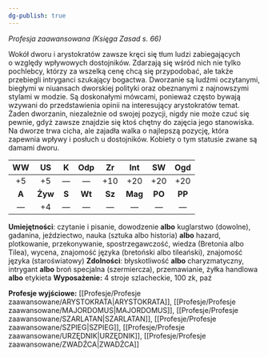 ```yaml
---
dg-publish: true
---
```

*Profesja zaawansowana (Księga Zasad s. 66)*

Wokół dworu i arystokratów zawsze kręci się tłum ludzi zabiegających o względy wpływowych dostojników. Zdarzają się wśród nich nie tylko pochlebcy, którzy za wszelką cenę chcą się przypodobać, ale także przebiegli intryganci szukający bogactwa. Dworzanie są ludźmi oczytanymi, biegłymi w niuansach dworskiej polityki oraz obeznanymi z najnowszymi stylami w modzie. Są doskonałymi mówcami, ponieważ często bywają wzywani do przedstawienia opinii na interesujący arystokratów temat. Żaden dworzanin, niezależnie od swojej pozycji, nigdy nie może czuć się pewnie, gdyż zawsze znajdzie się ktoś chętny do zajęcia jego stanowiska. Na dworze trwa cicha, ale zajadła walka o najlepszą pozycję, która zapewnia wpływy i posłuch u dostojników. Kobiety o tym statusie zwane są damami dworu.

|  WW   |   US    |   K   |  Odp   |   Zr   |   Int   |   SW   |  Ogd   |
|:-----:|:-------:|:-----:|:------:|:------:|:-------:|:------:|:------:|
|  +5   |   +5    |   —   |   —    |  +10   |   +20   |  +20   |  +20   |
| **A** | **Żyw** | **S** | **Wt** | **Sz** | **Mag** | **PO** | **PP** |
|   —   |   +4    |   —   |   —    |   —    |    —    |   —    |   —    |

**Umiejętności**: czytanie i pisanie, dowodzenie **albo** kuglarstwo (dowolne), gadanina, jeździectwo, nauka (sztuka albo historia) **albo** hazard, plotkowanie, przekonywanie, spostrzegawczość, wiedza (Bretonia albo Tilea), wycena, znajomość języka (bretoński albo tileański), znajomość języka (staroświatowy)
**Zdolności**: błyskotliwość **albo** charyzmatyczny, intrygant **albo** broń specjalna (szermiercza), przemawianie, żyłka handlowa **albo** etykieta
**Wyposażenie:** 4 stroje szlacheckie, 100 zk, paź

**Profesje wyjściowe:** [[Profesje/Profesje zaawansowane/ARYSTOKRATA\|ARYSTOKRATA]], [[Profesje/Profesje zaawansowane/MAJORDOMUS\|MAJORDOMUS]], [[Profesje/Profesje zaawansowane/SZARLATAN\|SZARLATAN]], [[Profesje/Profesje zaawansowane/SZPIEG\|SZPIEG]], [[Profesje/Profesje zaawansowane/URZĘDNIK\|URZĘDNIK]], [[Profesje/Profesje zaawansowane/ZWADŹCA\|ZWADŹCA]]